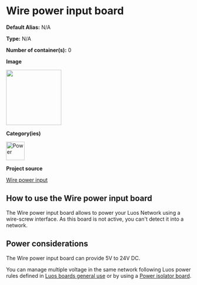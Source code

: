 # Wire power input board
<div class="cust_sheet" markdown="1">
<p class="cust_sheet-title" markdown="1"><strong>Default Alias:</strong> N/A</p>
<p class="cust_sheet-title" markdown="1"><strong>Type:</strong> N/A</p>
<p class="cust_sheet-title" markdown="1"><strong>Number of container(s):</strong> 0</p>
<p class="cust_sheet-title" markdown="1"><strong>Image</strong></p>
<p class="cust_indent" markdown="1"><img height="150" src="{{img_path}}/wire-power-input-container.png"></p>
<p class="cust_sheet-title" markdown="1"><strong>Category(ies)</strong></p>
<p class="cust_indent" markdown="1">
<img height="50" src="{{img_path}}/sticker-power.png" title="Power">
</p>
<p class="cust_sheet-title" markdown="1"><strong>Project source </strong></p>
<a class="github-button" data-size="large" aria-label="Star Luos-io/Luos on GitHub" href="https://github.com/Luos-io/Examples/tree/master/Projects/0_electronics_basis/wiring_and_power/Wire_power_input" target="_blank">Wire power input</a>
</div>

## How to use the Wire power input board
The Wire power input board allows to power your Luos Network using a wire-screw interface. 
As this board is not active, you can't detect it into a network.

## Power considerations
The Wire power input board can provide 5V to 24V DC.

You can manage multiple voltage in the same network following Luos power rules defined in [Luos boards general use](/pages/prototyping_boards/electronic-use.md) or by using a [Power isolator board]({{boards_path}}/power-isolator.md).


